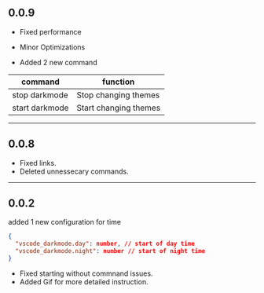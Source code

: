 ## 0.0.9

- Fixed performance

- Minor Optimizations

- Added 2 new command

| command        | function              |
| -------------- | --------------------- |
| stop darkmode  | Stop changing themes  |
| start darkmode | Start changing themes |

---

## 0.0.8

- Fixed links.
- Deleted unnessecary commands.

---

## 0.0.2

added 1 new configuration for time

```json
{
  "vscode_darkmode.day": number, // start of day time
  "vscode_darkmode.night": number // start of night time
}
```

- Fixed starting without commnand issues.
- Added Gif for more detailed instruction.
